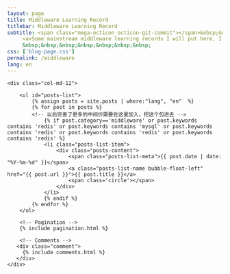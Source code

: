 ```yaml
---
layout: page
title: Middleware Learning Record
titlebar: Middleware Learning Record
subtitle: <span class="mega-octicon octicon-git-commit"></span>&nbsp;&nbsp;
     <a>Some mainstream middleware learning records I will put here, I hope to learn more write more know more, hehehe 😋</a><br/>
     &nbsp;&nbsp;&nbsp;&nbsp;&nbsp;&nbsp;&nbsp;
css: ['blog-page.css']
permalink: /middleware
lang: en
---
```


<div class="row">

    <div class="col-md-12">

        <ul id="posts-list">
            {% assign posts = site.posts | where:"lang", "en"  %}
            {% for post in posts %}
            <!-- 以后完善了更多的中间价需要在这里加入，把这个包进去 -->
                {% if post.category=='middleware' or post.keywords contains 'redis' or post.keywords contains 'mysql' or post.keywords contains 'redis' or post.keywords contains 'redis' or post.keywords contains 'redis' %}
                <li class="posts-list-item">
                    <div class="posts-content">
                        <span class="posts-list-meta">{{ post.date | date: "%Y-%m-%d" }}</span>
                        <a class="posts-list-name bubble-float-left" href="{{ post.url }}">{{ post.title }}</a>
                        <span class='circle'></span>
                    </div>
                </li>
                {% endif %}
            {% endfor %}
        </ul> 

        <!-- Pagination -->
        {% include pagination.html %}

        <!-- Comments -->
       <div class="comment">
         {% include comments.html %}
       </div>
    </div>

</div>
<script>
    $(document).ready(function(){

        // Enable bootstrap tooltip
        $("body").tooltip({ selector: '[data-toggle=tooltip]' });

    });
</script>